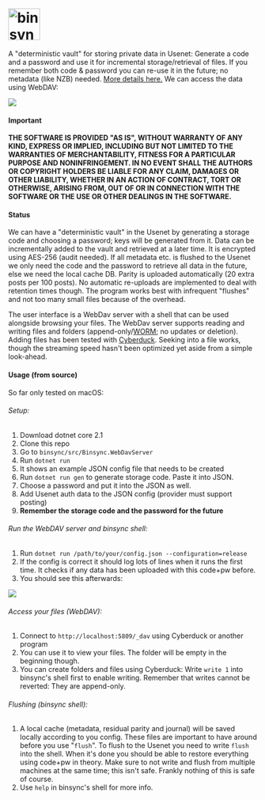# <img height="64px" title="binsync" alt="binsync logo" src="https://user-images.githubusercontent.com/46618410/60334970-0e479c00-999d-11e9-8d35-ce9ed160b3e0.png">

A "deterministic vault" for storing private data in Usenet: Generate a code and a password and use it for incremental storage/retrieval of files. If you remember both code & password you can re-use it in the future; no metadata (like NZB) needed.
[More details here.](https://gist.github.com/retroplasma/264d9fed2350feb19f977575981bb914)
We can access the data using WebDAV:

<img src="https://user-images.githubusercontent.com/46618410/62355939-47c97500-b510-11e9-8985-b874dbb5a0fd.png">


#### Important

**THE SOFTWARE IS PROVIDED "AS IS", WITHOUT WARRANTY OF ANY KIND, EXPRESS OR IMPLIED, INCLUDING BUT NOT LIMITED TO THE WARRANTIES OF MERCHANTABILITY, FITNESS FOR A PARTICULAR PURPOSE AND NONINFRINGEMENT. IN NO EVENT SHALL THE AUTHORS OR COPYRIGHT HOLDERS BE LIABLE FOR ANY CLAIM, DAMAGES OR OTHER LIABILITY, WHETHER IN AN ACTION OF CONTRACT, TORT OR OTHERWISE, ARISING FROM, OUT OF OR IN CONNECTION WITH THE SOFTWARE OR THE USE OR OTHER DEALINGS IN THE SOFTWARE.**

#### Status

We can have a "deterministic vault" in the Usenet by generating a storage code and choosing a password; keys will be generated from it. Data can be incrementally added to the vault and retrieved at a later time. It is encrypted using AES-256 (audit needed). If all metadata etc. is flushed to the Usenet we only need the code and the password to retrieve all data in the future, else we need the local cache DB. Parity is uploaded automatically (20 extra posts per 100 posts). No automatic re-uploads are implemented to deal with retention times though. The program works best with infrequent "flushes" and not too many small files because of the overhead.

The user interface is a WebDav server with a shell that can be used alongside browsing your files. The WebDav server supports reading and writing files and folders (append-only/[WORM](https://en.wikipedia.org/wiki/Write_once_read_many); no updates or deletion). Adding files has been tested with [Cyberduck](https://cyberduck.io/). Seeking into a file works, though the streaming speed hasn't been optimized yet aside from a simple look-ahead.

#### Usage (from source)
So far only tested on macOS:

###### Setup:

1. Download dotnet core 2.1
2. Clone this repo
3. Go to `binsync/src/Binsync.WebDavServer`
4. Run `dotnet run`
5. It shows an example JSON config file that needs to be created
6. Run `dotnet run gen` to generate storage code. Paste it into JSON.
7. Choose a password and put it into the JSON as well.
8. Add Usenet auth data to the JSON config (provider must support posting)
8. **Remember the storage code and the password for the future**

###### Run the WebDAV server and binsync shell:

1. Run `dotnet run /path/to/your/config.json --configuration=release`
2. If the config is correct it should log lots of lines when it runs the first time. It checks if any data has been uploaded with this code+pw before.
3. You should see this afterwards:
<img src="https://user-images.githubusercontent.com/46618410/62015170-5bd84400-b1a9-11e9-873a-c5c957750473.png" />

###### Access your files (WebDAV):

1. Connect to `http://localhost:5809/_dav` using Cyberduck or another program
2. You can use it to view your files. The folder will be empty in the beginning though.
3. You can create folders and files using Cyberduck: Write `write 1` into binsync's shell first to enable writing. Remember that writes cannot be reverted: They are append-only.

###### Flushing (binsync shell):

1. A local cache (metadata, residual parity and journal) will be saved locally according to you config. These files are important to have around before you use "`flush`". To flush to the Usenet you need to write `flush` into the shell. When it's done you should be able to restore everything using code+pw in theory. Make sure to not write and flush from multiple machines at the same time; this isn't safe. Frankly nothing of this is safe of course.
2. Use `help` in binsync's shell for more info.
